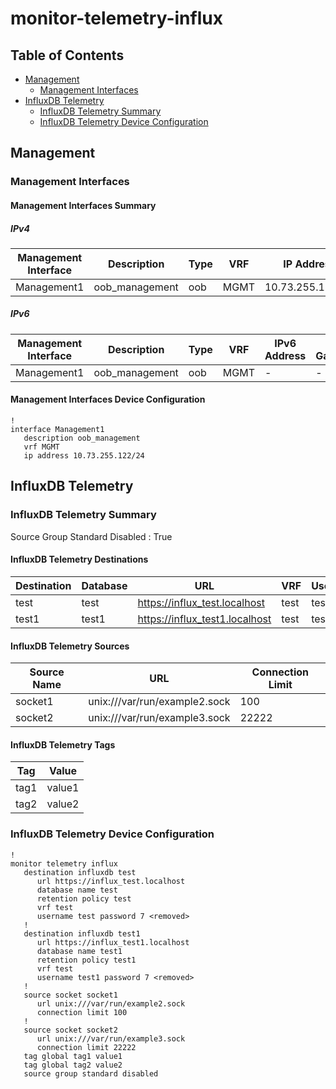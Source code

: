 # monitor-telemetry-influx

## Table of Contents

- [Management](#management)
  - [Management Interfaces](#management-interfaces)
- [InfluxDB Telemetry](#influxdb-telemetry)
  - [InfluxDB Telemetry Summary](#influxdb-telemetry-summary)
  - [InfluxDB Telemetry Device Configuration](#influxdb-telemetry-device-configuration)

## Management

### Management Interfaces

#### Management Interfaces Summary

##### IPv4

| Management Interface | Description | Type | VRF | IP Address | Gateway |
| -------------------- | ----------- | ---- | --- | ---------- | ------- |
| Management1 | oob_management | oob | MGMT | 10.73.255.122/24 | 10.73.255.2 |

##### IPv6

| Management Interface | Description | Type | VRF | IPv6 Address | IPv6 Gateway |
| -------------------- | ----------- | ---- | --- | ------------ | ------------ |
| Management1 | oob_management | oob | MGMT | - | - |

#### Management Interfaces Device Configuration

```eos
!
interface Management1
   description oob_management
   vrf MGMT
   ip address 10.73.255.122/24
```

## InfluxDB Telemetry

### InfluxDB Telemetry Summary

Source Group Standard Disabled : True

#### InfluxDB Telemetry Destinations

| Destination | Database | URL | VRF | Username |
| ----------- | -------- | --- | --- | -------- |
| test | test | https://influx_test.localhost | test | test |
| test1 | test1 | https://influx_test1.localhost | test | test1 |

#### InfluxDB Telemetry Sources

| Source Name | URL | Connection Limit |
| ----------- | --- | ---------------- |
| socket1 | unix:///var/run/example2.sock | 100 |
| socket2 | unix:///var/run/example3.sock | 22222 |

#### InfluxDB Telemetry Tags

| Tag | Value |
| --- | ----- |
| tag1 | value1 |
| tag2 | value2 |

### InfluxDB Telemetry Device Configuration

```eos
!
monitor telemetry influx
   destination influxdb test
      url https://influx_test.localhost
      database name test
      retention policy test
      vrf test
      username test password 7 <removed>
   !
   destination influxdb test1
      url https://influx_test1.localhost
      database name test1
      retention policy test1
      vrf test
      username test1 password 7 <removed>
   !
   source socket socket1
      url unix:///var/run/example2.sock
      connection limit 100
   !
   source socket socket2
      url unix:///var/run/example3.sock
      connection limit 22222
   tag global tag1 value1
   tag global tag2 value2
   source group standard disabled
```
